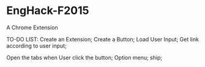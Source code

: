 # EngHack-F2015
A Chrome Extension

TO-DO LIST:
Create an Extension;
Create a Button;
Load User Input;
Get link according to user input;

Open the tabs when User click the button;
Option menu;
ship;
